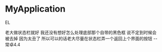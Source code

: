 # MyApplication
EL

老大做状态栏就好
我还没有想好怎么处理底部那个自带的黑色框
说不定到时候会被去掉
因为太丑了
所以可以的话老大尽量在状态栏弄一个返回上个界面的按钮
--常卓4.4
